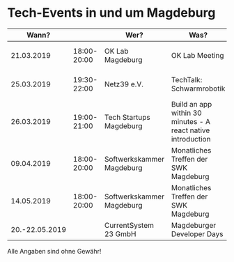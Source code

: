 # Tech-Events in und um Magdeburg

| Wann?    | | Wer?                      | Was?                                           | Wo?                          |                                                                                     |
|------------|---|---------------------------|------------------------------------------------|------------------------------|-------------------------------------------------------------------------------------|
| 21.03.2019 | 18:00-20:00 | OK Lab Magdeburg | OK Lab Meeting | Leibnizstr. 32, 39104 Magdeburg | [Meetup.com](https://www.meetup.com/OK-Lab-Magdeburg/events/259662748) |
| 25.03.2019 | 19:30-22:00 | Netz39 e.V. | TechTalk: Schwarmrobotik | Leibnizstr. 32, 39104 Magdeburg | [Netz39 e.V.](http://www.netz39.de/events/event/techtalk-schwarmrobotik-wie-steuert-man-viele-roboter/) |
| 26.03.2019 | 19:00-21:00 | Tech Startups Magdeburg | Build an app within 30 minutes - A react native introduction | UniNow, Dorotheenstr. 10, 39104 Magdeburg | [Meetup.com](https://www.meetup.com/Tech-Startups-Magdeburg/events/259470346/) |
| 09.04.2019 | 18:00-20:00 | Softwerkskammer Magdeburg | Monatliches Treffen der SWK Magdeburg | tba | [Meetup.com](https://www.meetup.com/Softwerkskammer-Magdeburg/events/rktnpqyzgbmb/) |
| 14.05.2019 | 18:00-20:00 | Softwerkskammer Magdeburg | Monatliches Treffen der SWK Magdeburg | tba | [Meetup.com](https://www.meetup.com/Softwerkskammer-Magdeburg/events/rktnpqyzhbsb/ ) |
| 20.-22.05.2019 | | CurrentSystem 23 GmbH | Magdeburger Developer Days | AMO Kulturhaus | [md-devdays.de](https://www.md-devdays.de) |

Alle Angaben sind ohne Gewähr!
